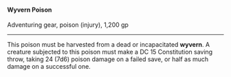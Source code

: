 #### Wyvern Poison

Adventuring gear, poison (injury), 1,200 gp

---

This poison must be harvested from a dead or incapacitated **wyvern**. A creature subjected to this poison must make a DC 15 Constitution saving throw, taking 24 (7d6) poison damage on a failed save, or half as much damage on a successful one.